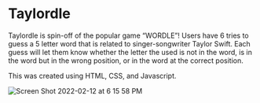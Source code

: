 # Taylordle

Taylordle is spin-off of the popular game “WORDLE”! Users have 6 tries to guess a 5 letter word that is related to singer-songwriter Taylor Swift. Each guess will let them know whether the letter the used is not in the word, is in the word but in the wrong position, or in the word at the correct position. 

This was created using HTML, CSS, and Javascript.

![Screen Shot 2022-02-12 at 6 15 58 PM](https://user-images.githubusercontent.com/90123164/153735390-65eb842b-4e3f-469a-a83b-399687e879e8.png)
